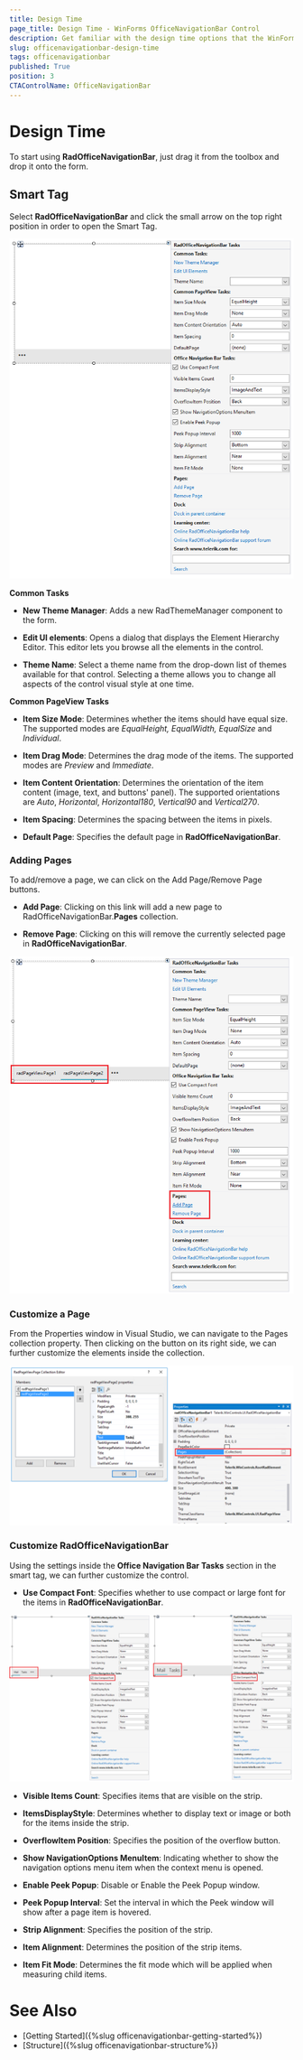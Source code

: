 ```yaml
---
title: Design Time
page_title: Design Time - WinForms OfficeNavigationBar Control
description: Get familiar with the design time options that the WinForms OfficeNavigationBar offers.   
slug: officenavigationbar-design-time
tags: officenavigationbar
published: True
position: 3
CTAControlName: OfficeNavigationBar
---
```


# Design Time 

To start using **RadOfficeNavigationBar**, just drag it from the toolbox and drop it onto the form. 

## Smart Tag 

Select **RadOfficeNavigationBar** and click the small arrow on the top right position in order to open the Smart Tag.

![WinForms RadOfficeNavigationBar Smart Tag](images/officenavigationbar-design-time001.png) 

**Common Tasks**

* __New Theme Manager__: Adds a new RadThemeManager component to the form.

* __Edit UI elements__: Opens a dialog that displays the Element Hierarchy Editor. This editor lets you browse all the elements in the control.

* __Theme Name__: Select a theme name from the drop-down list of themes available for that control. Selecting a theme allows you to change all aspects of the control visual style at one time.
	
**Common PageView Tasks**

* __Item Size Mode__: Determines whether the items should have equal size. The supported modes are *EqualHeight, EqualWidth, EqualSize* and *Individual*.

* __Item Drag Mode__: Determines the drag mode of the items. The supported modes are *Preview* and *Immediate*.

* __Item Content Orientation__: Determines the orientation of the item content (image, text, and buttons' panel). The supported orientations are *Auto*, *Horizontal*, *Horizontal180*, *Vertical90* and *Vertical270*.

* __Item Spacing__: Determines the spacing between the items in pixels.

* __Default Page__: Specifies the default page in **RadOfficeNavigationBar**.
	
### Adding Pages

To add/remove a page, we can click on the Add Page/Remove Page buttons.

* __Add Page__: Clicking on this link will add a new page to RadOfficeNavigationBar.**Pages** collection.

* __Remove Page__: Clicking on this will remove the currently selected page in **RadOfficeNavigationBar**.

![WinForms RadOfficeNavigationBar Adding Pages](images/officenavigationbar-design-time002.png) 

### Customize a Page

From the Properties window in Visual Studio, we can navigate to the Pages collection property. Then clicking on the button on its right side, we can further customize the elements inside the collection.

![WinForms RadOfficeNavigationBar Customize Pages](images/officenavigationbar-design-time003.png) 

### Customize RadOfficeNavigationBar

Using the settings inside the **Office Navigation Bar Tasks** section in the smart tag, we can further customize the control.

* __Use Compact Font__: Specifies whether to use compact or large font for the items in **RadOfficeNavigationBar**.

![WinForms RadOfficeNavigationBar Customization](images/officenavigationbar-design-time004.png)

* __Visible Items Count__: Specifies items that are visible on the strip.

* __ItemsDisplayStyle__: Determines whether to display text or image or both for the items inside the strip.

* __OverflowItem Position__: Specifies the position of the overflow button.

* __Show NavigationOptions MenuItem__: Indicating whether to show the navigation options menu item when the context menu is opened.

* __Enable Peek Popup__: Disable or Enable the Peek Popup window.

* __Peek Popup Interval__: Set the interval in which the Peek window will show after a page item is hovered.

* __Strip Alignment__: Specifies the position of the strip.

* __Item Alignment__: Determines the position of the strip items.

* __Item Fit Mode__: Determines the fit mode which will be applied when measuring child items.
	
	
# See Also

* [Getting Started]({%slug officenavigationbar-getting-started%})
* [Structure]({%slug officenavigationbar-structure%})
 
        
